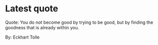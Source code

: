 # Latest quote 

Quote: You do not become good by trying to be good, but by finding the goodness that is already within you. 

By: Eckhart Tolle